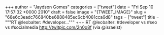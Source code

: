 
+++
author = "Jaydson Gomes"
categories = ["tweet"]
date = "Fri Sep 10 17:57:32 +0000 2010"
draft = false
image = "{TWEET_IMAGE}"
slug = "68e6c3eadc766840be6888485ec6cb4081cca6d8"
tags = ["tweet"]
title = """RT @leobalter: #developer..."""
+++
RT @leobalter: #developer vs #seo vs #socialmedia http://twitpic.com/2n0o8f (via @israelst)
